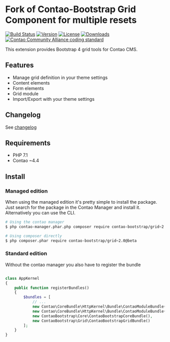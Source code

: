 Fork of Contao-Bootstrap Grid Component for multiple resets
===============================

[![Build Status](http://img.shields.io/travis/contao-bootstrap/grid/master.svg?style=flat-square)](https://travis-ci.org/contao-bootstrap/grid)
[![Version](http://img.shields.io/packagist/v/contao-bootstrap/grid.svg?style=flat-square)](http://packagist.org/packages/contao-bootstrap/grid)
[![License](http://img.shields.io/packagist/l/contao-bootstrap/grid.svg?style=flat-square)](http://packagist.org/packages/contao-bootstrap/grid)
[![Downloads](http://img.shields.io/packagist/dt/contao-bootstrap/grid.svg?style=flat-square)](http://packagist.org/packages/contao-bootstrap/grid)
[![Contao Community Alliance coding standard](http://img.shields.io/badge/cca-coding_standard-red.svg?style=flat-square)](https://github.com/contao-community-alliance/coding-standard)


This extension provides Bootstrap 4 grid tools for Contao CMS.

Features
--------

 - Manage grid definition in your theme settings
 - Content elements
 - Form elements
 - Grid module 
 - Import/Export with your theme settings
 
Changelog
---------

See [changelog](CHANGELOG.md)
 
Requirements
------------

 - PHP 7.1
 - Contao ~4.4
 
 
Install
-------

### Managed edition

When using the managed edition it's pretty simple to install the package. Just search for the package in the
Contao Manager and install it. Alternatively you can use the CLI.  

```bash
# Using the contao manager
$ php contao-manager.phar.php composer require contao-bootstrap/grid~2.0@beta

# Using composer directly
$ php composer.phar require contao-bootstrap/grid~2.0@beta
```

### Standard edition

Without the contao manager you also have to register the bundle

```php

class AppKernel
{
    public function registerBundles()
    {
        $bundles = [
            // ...
            new Contao\CoreBundle\HttpKernel\Bundle\ContaoModuleBundle('metapalettes', $this->getRootDir()),
            new Contao\CoreBundle\HttpKernel\Bundle\ContaoModuleBundle('multicolumnwizard', $this->getRootDir()),
            new ContaoBootstrap\Core\ContaoBootstrapCoreBundle(),
            new ContaoBootstrap\Grid\ContaoBootstrapGridBundle()
        ];
    }
}

```
